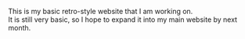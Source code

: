 This is my basic retro-style website that I am working on.
<br/>
It is still very basic, so I hope to expand it into my main website by next month.
